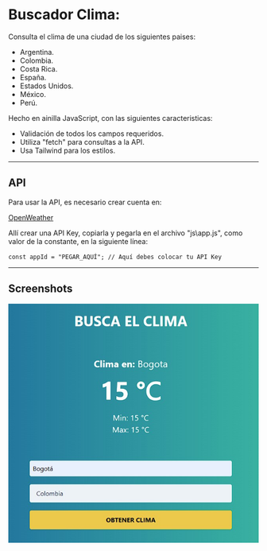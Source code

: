 
# Buscador Clima:

Consulta el clima de una ciudad de los siguientes paises:

- Argentina.
- Colombia.
- Costa Rica.
- España.
- Estados Unidos.
- México.
- Perú.

Hecho en ainilla JavaScript, con las siguientes caracteristicas:

- Validación de todos los campos requeridos.
- Utiliza "fetch" para consultas a la API.
- Usa Tailwind para los estilos.
___

## API

Para usar la API, es necesario crear cuenta en:

[OpenWeather](https://openweathermap.org/)

Allí crear una API Key, copiarla y pegarla en el archivo "js\app.js", como valor de la constante, en la siguiente línea:

```
const appId = "PEGAR_AQUÍ"; // Aquí debes colocar tu API Key
```
___

## Screenshots

![App Screenshot](./preview.jpg)
